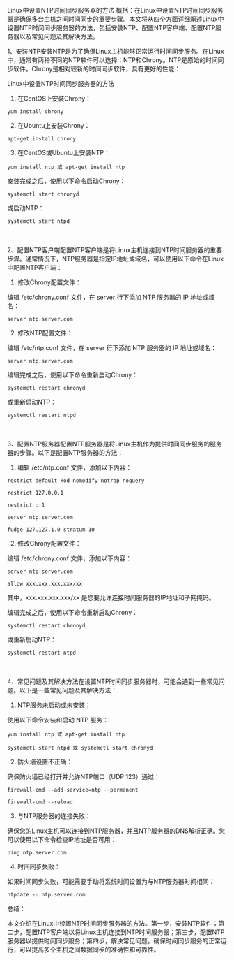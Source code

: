 Linux中设置NTP时间同步服务器的方法
概括：在Linux中设置NTP时间同步服务器是确保多台主机之间时间同步的重要步骤。本文将从四个方面详细阐述Linux中设置NTP时间同步服务器的方法，包括安装NTP、配置NTP客户端、配置NTP服务器以及常见问题及其解决方法。
　　

1、安装NTP安装NTP是为了确保Linux主机能够正常运行时间同步服务。在Linux中，通常有两种不同的NTP软件可以选择：NTP和Chrony。NTP是原始的时间同步软件，Chrony是相对较新的时间同步软件，具有更好的性能：


Linux中设置NTP时间同步服务器的方法

1. 在CentOS上安装Chrony：
```shell
yum install chrony
```

2. 在Ubuntu上安装Chrony：
```shell
apt-get install chrony
```

3. 在CentOS或Ubuntu上安装NTP：
```shell
yum install ntp 或 apt-get install ntp
```

安装完成之后，使用以下命令启动Chrony：
```shell
systemctl start chronyd
```
或启动NTP：
```shell
systemctl start ntpd
```
　　

2、配置NTP客户端配置NTP客户端是将Linux主机连接到NTP时间服务器的重要步骤。通常情况下，NTP服务器是指定IP地址或域名，可以使用以下命令在Linux中配置NTP客户端：


1. 修改Chrony配置文件：

编辑 /etc/chrony.conf 文件，在 server 行下添加 NTP 服务器的 IP 地址或域名：
```shell
server ntp.server.com
```

2. 修改NTP配置文件：

编辑 /etc/ntp.conf 文件，在 server 行下添加 NTP 服务器的 IP 地址或域名：
```shell
server ntp.server.com
```
编辑完成之后，使用以下命令重新启动Chrony：
```shell
systemctl restart chronyd
```
或重新启动NTP：
```shell
systemctl restart ntpd
```
　　

3、配置NTP服务器配置NTP服务器是将Linux主机作为提供时间同步服务的服务器的步骤。以下是配置NTP服务器的方法：


1. 编辑 /etc/ntp.conf 文件，添加以下内容：
```shell
restrict default kod nomodify notrap noquery

restrict 127.0.0.1

restrict ::1

server ntp.server.com

fudge 127.127.1.0 stratum 10
```
2. 修改Chrony配置文件：

编辑 /etc/chrony.conf 文件，添加以下内容：
```shell
server ntp.server.com

allow xxx.xxx.xxx.xxx/xx
```
其中，xxx.xxx.xxx.xxx/xx 是您要允许连接时间服务器的IP地址和子网掩码。

编辑完成之后，使用以下命令重新启动Chrony：
```shell
systemctl restart chronyd
```
或重新启动NTP：
```shell
systemctl restart ntpd
```
　　

4、常见问题及其解决方法在设置NTP时间同步服务器时，可能会遇到一些常见问题。以下是一些常见问题及其解决方法：


1. NTP服务未启动或未安装：

使用以下命令安装和启动 NTP 服务：
```shell
yum install ntp 或 apt-get install ntp

systemctl start ntpd 或 systemctl start chronyd
```
2. 防火墙设置不正确：

确保防火墙已经打开并允许NTP端口（UDP 123）通过：
```shell
firewall-cmd --add-service=ntp --permanent

firewall-cmd --reload
```
3. 与NTP服务器的连接失败：

确保您的Linux主机可以连接到NTP服务器，并且NTP服务器的DNS解析正确。您可以使用以下命令检查IP地址是否可用：
```shell
ping ntp.server.com
```
4. 时间同步失败：

如果时间同步失败，可能需要手动将系统时间设置为与NTP服务器时间相同：
```shell
ntpdate -u ntp.server.com
```
总结：

本文介绍在Linux中设置NTP时间同步服务器的方法。第一步，安装NTP软件；第二步，配置NTP客户端以将Linux主机连接到NTP时间服务器；第三步，配置NTP服务器以提供时间同步服务；第四步，解决常见问题。确保时间同步服务的正常运行，可以提高多个主机之间数据同步的准确性和可靠性。